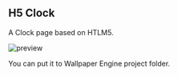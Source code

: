 ## H5 Clock

A Clock page based on HTLM5.

![preview](https://note-and-blog.oss-cn-beijing.aliyuncs.com/h5_clock/clock.gif)

You can put it to Wallpaper Engine project folder.
